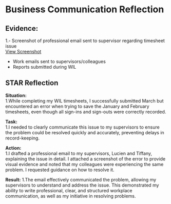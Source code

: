 # Business Communication Reflection

## Evidence:
1.- Screenshot of professional email sent to supervisor regarding timesheet issue  
[View Screenshot](../evidence/business_communication/email_timesheet_issue.png)
- Work emails sent to supervisors/colleagues
- Reports submitted during WIL

## STAR Reflection

**Situation:**  
1.While completing my WIL timesheets, I successfully submitted March but encountered an error when trying to save the January and February timesheets, even though all sign-ins and sign-outs were correctly recorded.


**Task:**  
1.I needed to clearly communicate this issue to my supervisors to ensure the problem could be resolved quickly and accurately, preventing delays in record-keeping.

**Action:**  
1.I drafted a professional email to my supervisors, Lucien and Tiffany, explaining the issue in detail. I attached a screenshot of the error to provide visual evidence and noted that my colleagues were experiencing the same problem. I requested guidance on how to resolve it.


**Result:**
1.The email effectively communicated the problem, allowing my supervisors to understand and address the issue. This demonstrated my ability to write professional, clear, and structured workplace communication, as well as my initiative in resolving problems.

